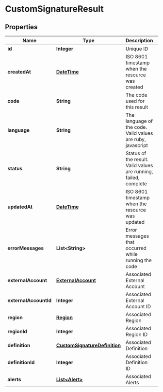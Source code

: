 
# CustomSignatureResult

## Properties
Name | Type | Description | Notes
------------ | ------------- | ------------- | -------------
**id** | **Integer** | Unique ID |  [optional]
**createdAt** | [**DateTime**](DateTime.md) | ISO 8601 timestamp when the resource was created |  [optional]
**code** | **String** | The code used for this result |  [optional]
**language** | **String** | The language of the code. Valid values are ruby, javascript |  [optional]
**status** | **String** | Status of the result. Valid values are running, failed, complete |  [optional]
**updatedAt** | [**DateTime**](DateTime.md) | ISO 8601 timestamp when the resource was updated |  [optional]
**errorMessages** | **List&lt;String&gt;** | Error messages that occurred while running the code |  [optional]
**externalAccount** | [**ExternalAccount**](ExternalAccount.md) | Associated External Account |  [optional]
**externalAccountId** | **Integer** | Associated External Account ID |  [optional]
**region** | [**Region**](Region.md) | Associated Region |  [optional]
**regionId** | **Integer** | Associated Region ID |  [optional]
**definition** | [**CustomSignatureDefinition**](CustomSignatureDefinition.md) | Associated Definition |  [optional]
**definitionId** | **Integer** | Associated Definition ID |  [optional]
**alerts** | [**List&lt;Alert&gt;**](Alert.md) | Associated Alerts |  [optional]




